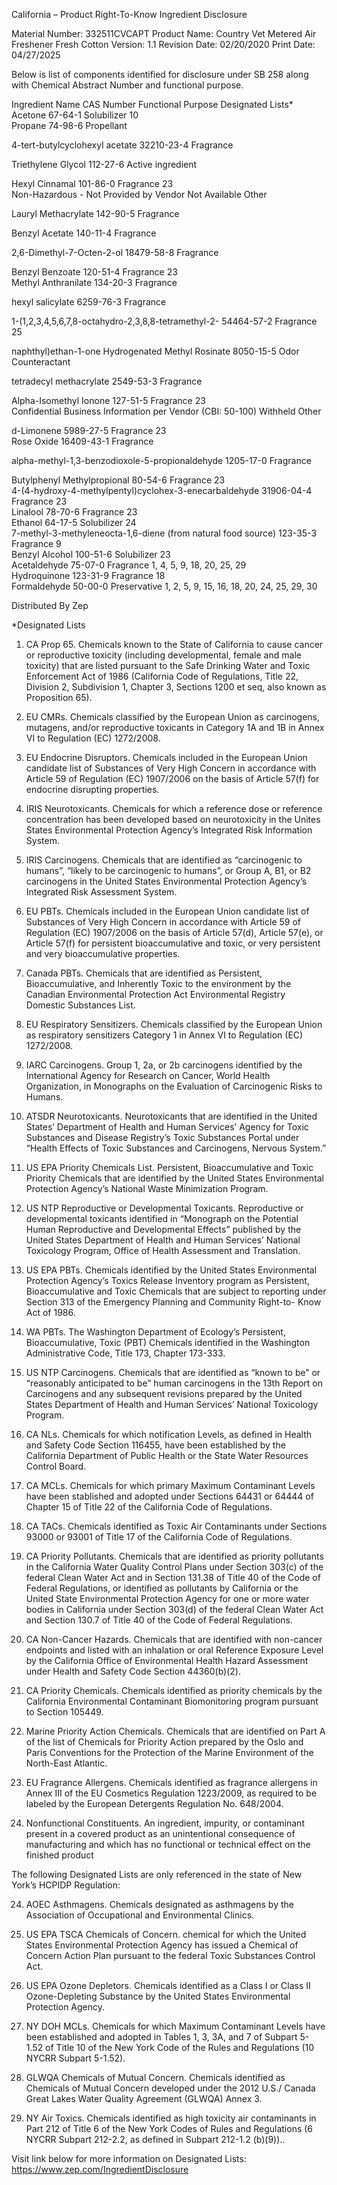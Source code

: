  
 
 
California – Product Right-To-Know Ingredient Disclosure 
 
 
Material Number: 332511CVCAPT 
Product Name: Country Vet Metered Air Freshener Fresh Cotton 
Version: 1.1 
Revision Date: 02/20/2020 
Print Date: 04/27/2025  
 
Below is list of components identified for disclosure under SB 258 along with Chemical Abstract Number and functional purpose. 
 
Ingredient Name 
CAS Number 
Functional Purpose 
Designated Lists* 
Acetone 
67-64-1 
Solubilizer 
10    
Propane 
74-98-6 
Propellant 
 
4-tert-butylcyclohexyl acetate 
32210-23-4 
Fragrance 
 
Triethylene Glycol 
112-27-6 
Active ingredient 
 
Hexyl Cinnamal 
101-86-0 
Fragrance 
   23    
Non-Hazardous - Not Provided by Vendor 
Not Available 
Other 
 
Lauryl Methacrylate 
142-90-5 
Fragrance 
 
Benzyl Acetate 
140-11-4 
Fragrance 
 
2,6-Dimethyl-7-Octen-2-ol 
18479-58-8 
Fragrance 
 
Benzyl Benzoate 
120-51-4 
Fragrance 
   23    
Methyl Anthranilate 
134-20-3 
Fragrance 
 
hexyl salicylate 
6259-76-3 
Fragrance 
 
1-(1,2,3,4,5,6,7,8-octahydro-2,3,8,8-tetramethyl-2-
54464-57-2 
Fragrance 
   25    
 
 
 
naphthyl)ethan-1-one 
Hydrogenated Methyl Rosinate 
8050-15-5 
Odor Counteractant 
 
tetradecyl methacrylate 
2549-53-3 
Fragrance 
 
Alpha-Isomethyl Ionone 
127-51-5 
Fragrance 
   23    
Confidential Business Information per Vendor (CBI: 50-100) 
Withheld 
Other 
 
d-Limonene 
5989-27-5 
Fragrance 
   23    
Rose Oxide 
16409-43-1 
Fragrance 
 
alpha-methyl-1,3-benzodioxole-5-propionaldehyde 
1205-17-0 
Fragrance 
 
Butylphenyl Methylpropional 
80-54-6 
Fragrance 
   23    
4-(4-hydroxy-4-methylpentyl)cyclohex-3-enecarbaldehyde 
31906-04-4 
Fragrance 
   23    
Linalool 
78-70-6 
Fragrance 
   23    
Ethanol 
64-17-5 
Solubilizer 
24    
7-methyl-3-methyleneocta-1,6-diene (from natural food source) 123-35-3 
Fragrance 
9    
Benzyl Alcohol 
100-51-6 
Solubilizer 
   23    
Acetaldehyde 
75-07-0 
Fragrance 
   1, 4, 5, 9, 18, 20, 25, 
29    
Hydroquinone 
123-31-9 
Fragrance 
   18    
Formaldehyde 
50-00-0 
Preservative 
   1, 2, 5, 9, 15, 16, 18, 
20, 24, 25, 29, 30    
 
Distributed By Zep 
 
 
 
 
*Designated Lists 
1) CA Prop 65. Chemicals known to the State of California to cause cancer or reproductive toxicity (including developmental, female and male 
toxicity) that are listed pursuant to the Safe Drinking Water and Toxic Enforcement Act of 1986 (California Code of Regulations, Title 22, 
Division 2, Subdivision 1, Chapter 3, Sections 1200 et seq, also known as Proposition 65). 
2) EU CMRs. Chemicals classified by the European Union as carcinogens, mutagens, and/or reproductive toxicants in Category 1A and 1B in 
Annex VI to Regulation (EC) 1272/2008. 
3) EU Endocrine Disruptors. Chemicals included in the European Union candidate list of Substances of Very High Concern in accordance with 
Article 59 of Regulation (EC) 1907/2006 on the basis of Article 57(f) for endocrine disrupting properties. 
4) IRIS Neurotoxicants. Chemicals for which a reference dose or reference concentration has been developed based on neurotoxicity in the 
Unites States Environmental Protection Agency’s Integrated Risk Information System. 
5) IRIS Carcinogens. Chemicals that are identified as “carcinogenic to humans”, “likely to be carcinogenic to humans”, or Group A, B1, or B2 
carcinogens in the United States Environmental Protection Agency’s Integrated Risk Assessment System. 
6) EU PBTs. Chemicals included in the European Union candidate list of Substances of Very High Concern in accordance with Article 59 of 
Regulation (EC) 1907/2006 on the basis of Article 57(d), Article 57(e), or Article 57(f) for persistent bioaccumulative and toxic, or very 
persistent and very bioaccumulative properties. 
7) Canada PBTs. Chemicals that are identified as Persistent, Bioaccumulative, and Inherently Toxic to the environment by the Canadian 
Environmental Protection Act Environmental Registry Domestic Substances List. 
8) EU Respiratory Sensitizers. Chemicals classified by the European Union as respiratory sensitizers Category 1 in Annex VI to Regulation (EC) 
1272/2008. 
9) IARC Carcinogens. Group 1, 2a, or 2b carcinogens identified by the International Agency for Research on Cancer, World Health Organization, 
in Monographs on the Evaluation of Carcinogenic Risks to Humans. 
10) ATSDR Neurotoxicants. Neurotoxicants that are identified in the United States’ Department of Health and Human Services’ Agency for Toxic 
Substances and Disease Registry’s Toxic Substances Portal under “Health Effects of Toxic Substances and Carcinogens, Nervous System.” 
11) US EPA Priority Chemicals List. Persistent, Bioaccumulative and Toxic Priority Chemicals that are identified by the United States 
Environmental Protection Agency’s National Waste Minimization Program. 
12) US NTP Reproductive or Developmental Toxicants. Reproductive or developmental toxicants identified in “Monograph on the Potential 
Human Reproductive and Developmental Effects” published by the United States Department of Health and Human Services’ National 
Toxicology Program, Office of Health Assessment and Translation. 
13) US EPA PBTs. Chemicals identified by the United States Environmental Protection Agency’s Toxics Release Inventory program as Persistent, 
Bioaccumulative and Toxic Chemicals that are subject to reporting under Section 313 of the Emergency Planning and Community Right-to-
Know Act of 1986. 
14) WA PBTs. The Washington Department of Ecology’s Persistent, Bioaccumulative, Toxic (PBT) Chemicals identified in the Washington 
Administrative Code, Title 173, Chapter 173-333. 
 
 
 
15) US NTP Carcinogens. Chemicals that are identified as “known to be” or “reasonably anticipated to be” human carcinogens in the 13th 
Report on Carcinogens and any subsequent revisions prepared by the United States Department of Health and Human Services’ National 
Toxicology Program. 
16) CA NLs. Chemicals for which notification Levels, as defined in Health and Safety Code Section 116455, have been established by the 
California Department of Public Health or the State Water Resources Control Board. 
17) CA MCLs. Chemicals for which primary Maximum Contaminant Levels have been stablished and adopted under Sections 64431 or 64444 of 
Chapter 15 of Title 22 of the California Code of Regulations. 
18) CA TACs. Chemicals identified as Toxic Air Contaminants under Sections 93000 or 93001 of Title 17 of the California Code of Regulations. 
19) CA Priority Pollutants. Chemicals that are identified as priority pollutants in the California Water Quality Control Plans under Section 303(c) 
of the federal Clean Water Act and in Section 131.38 of Title 40 of the Code of Federal Regulations, or identified as pollutants by California or 
the United State Environmental Protection Agency for one or more water bodies in California under Section 303(d) of the federal Clean 
Water Act and Section 130.7 of Title 40 of the Code of Federal Regulations. 
20) CA Non-Cancer Hazards. Chemicals that are identified with non-cancer endpoints and listed with an inhalation or oral Reference Exposure 
Level by the California Office of Environmental Health Hazard Assessment under Health and Safety Code Section 44360(b)(2). 
21) CA Priority Chemicals. Chemicals identified as priority chemicals by the California Environmental Contaminant Biomonitoring program 
pursuant to Section 105449. 
22) Marine Priority Action Chemicals. Chemicals that are identified on Part A of the list of Chemicals for Priority Action prepared by the Oslo and 
Paris Conventions for the Protection of the Marine Environment of the North-East Atlantic. 
23) EU Fragrance Allergens. Chemicals identified as fragrance allergens in Annex III of the EU Cosmetics Regulation 1223/2009, as required to be 
labeled by the European Detergents Regulation No. 648/2004. 
30) Nonfunctional Constituents.  An ingredient, impurity, or contaminant present in a covered product as an unintentional consequence of 
manufacturing and which has no functional or technical effect on the finished product 
 
The following Designated Lists are only referenced in the state of New York’s HCPIDP Regulation: 
 
24) AOEC Asthmagens. Chemicals designated as asthmagens by the Association of Occupational and Environmental Clinics. 
25) US EPA TSCA Chemicals of Concern. chemical for which the United States Environmental Protection Agency has issued a Chemical of 
Concern Action Plan pursuant to the federal Toxic Substances Control Act. 
26) US EPA Ozone Depletors. Chemicals identified as a Class I or Class II Ozone-Depleting Substance by the United States Environmental 
Protection Agency. 
27) NY DOH MCLs. Chemicals for which Maximum Contaminant Levels have been established and adopted in Tables 1, 3, 3A, and 7 of Subpart 5-
1.52 of Title 10 of the New York Code of the Rules and Regulations (10 NYCRR Subpart 5-1.52). 
28) GLWQA Chemicals of Mutual Concern. Chemicals identified as Chemicals of Mutual Concern developed under the 2012 U.S./ Canada Great 
Lakes Water Quality Agreement (GLWQA) Annex 3. 
 
 
 
29) NY Air Toxics. Chemicals identified as high toxicity air contaminants in Part 212 of Title 6 of the New York Codes of Rules and Regulations (6 
NYCRR Subpart 212-2.2, as defined in Subpart 212-1.2 (b)(9)).. 
 
Visit link below for more information on Designated Lists: 
https://www.zep.com/IngredientDisclosure 
 
 
 
 
